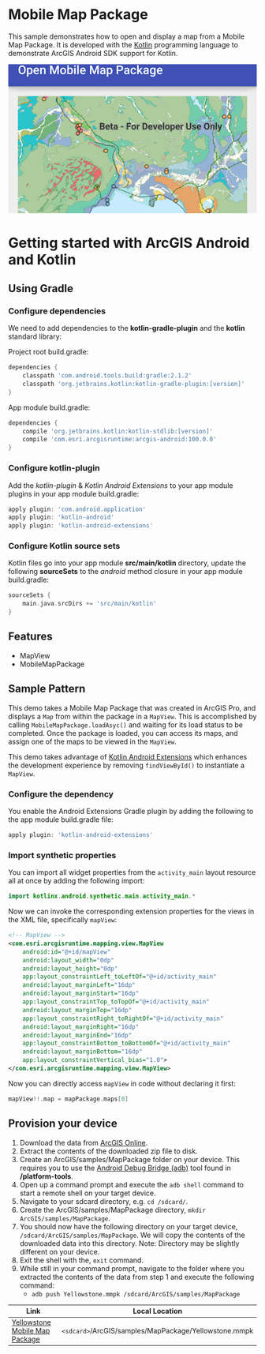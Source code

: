 # Mobile Map Package
This sample demonstrates how to open and display a map from a Mobile Map Package. It is developed with the [Kotlin](http://kotlinlang.org/) programming language to demonstrate ArcGIS Android SDK support for Kotlin.

![Open Mobile Map Package App](open-mmpk.png)

# Getting started with ArcGIS Android and Kotlin

## Using Gradle

### Configure dependencies
We need to add dependencies to the **kotlin-gradle-plugin** and the **kotlin** standard library:

Project root build.gradle:

```groovy
dependencies {
    classpath 'com.android.tools.build:gradle:2.1.2'
    classpath 'org.jetbrains.kotlin:kotlin-gradle-plugin:[version]'
}
```

App module build.gradle:

```groovy
dependencies {
    compile 'org.jetbrains.kotlin:kotlin-stdlib:[version]'
    compile 'com.esri.arcgisruntime:arcgis-android:100.0.0'
}
```

### Configure kotlin-plugin
Add the _kotlin-plugin_ & _Kotlin Android Extensions_ to your app module plugins in your app module build.gradle:

```groovy
apply plugin: 'com.android.application'
apply plugin: 'kotlin-android'
apply plugin: 'kotlin-android-extensions' 
```

### Configure Kotlin source sets
Kotlin files go into your app module **src/main/kotlin** directory, update the following **sourceSets** to the _android_ method closure in your app module build.gradle:

```groovy
sourceSets {
    main.java.srcDirs += 'src/main/kotlin'
}
```

## Features
- MapView
- MobileMapPackage

## Sample Pattern
This demo takes a Mobile Map Package that was created in ArcGIS Pro, and displays a `Map` from within the package in a `MapView`. This is accomplished by calling `MobileMapPackage.loadAsyc()` and waiting for its load status to be completed. Once the package is loaded, you can access its maps, and assign one of the maps to be viewed in the `MapView`.

This demo takes advantage of [Kotlin Android Extensions](http://kotlinlang.org/docs/tutorials/android-plugin.html) which enhances the development experience by removing `findViewById()` to instantiate a `MapView`. 

### Configure the dependency
You enable the Android Extensions Gradle plugin by adding the following to the app module build.gradle file: 

```groovy
apply plugin: 'kotlin-android-extensions'
```

### Import synthetic properties
You can import all widget properties from the `activity_main` layout resource all at once by adding the following import: 

```kotlin
import kotlinx.android.synthetic.main.activity_main.*
```

Now we can invoke the corresponding extension properties for the views in the XML file, specifically `mapView`: 

```xml
<!-- MapView -->
<com.esri.arcgisruntime.mapping.view.MapView
    android:id="@+id/mapView"
    android:layout_width="0dp"
    android:layout_height="0dp"
    app:layout_constraintLeft_toLeftOf="@+id/activity_main"
    android:layout_marginLeft="16dp"
    android:layout_marginStart="16dp"
    app:layout_constraintTop_toTopOf="@+id/activity_main"
    android:layout_marginTop="16dp"
    app:layout_constraintRight_toRightOf="@+id/activity_main"
    android:layout_marginRight="16dp"
    android:layout_marginEnd="16dp"
    app:layout_constraintBottom_toBottomOf="@+id/activity_main"
    android:layout_marginBottom="16dp"
    app:layout_constraintVertical_bias="1.0">
</com.esri.arcgisruntime.mapping.view.MapView>
```

Now you can directly access `mapView` in code without declaring it first: 

```kotlin
mapView!!.map = mapPackage.maps[0]
```

## Provision your device
1. Download the data from [ArcGIS Online](https://www.arcgis.com/home/item.html?id=e1f3a7254cb845b09450f54937c16061).  
2. Extract the contents of the downloaded zip file to disk.  
3. Create an ArcGIS/samples/MapPackage folder on your device. This requires you to use the [Android Debug Bridge (adb)](https://developer.android.com/guide/developing/tools/adb.html) tool found in **<sdk-dir>/platform-tools**.
4. Open up a command prompt and execute the ```adb shell``` command to start a remote shell on your target device.
5. Navigate to your sdcard directory, e.g. ```cd /sdcard/```.  
6. Create the ArcGIS/samples/MapPackage directory, ```mkdir ArcGIS/samples/MapPackage```.
7. You should now have the following directory on your target device, ```/sdcard/ArcGIS/samples/MapPackage```. We will copy the contents of the downloaded data into this directory. Note:  Directory may be slightly different on your device.
8. Exit the shell with the, ```exit``` command.
9. While still in your command prompt, navigate to the folder where you extracted the contents of the data from step 1 and execute the following command:
	* ```adb push Yellowstone.mmpk /sdcard/ArcGIS/samples/MapPackage```


Link | Local Location
---------|-------|
|[Yellowstone Mobile Map Package](https://www.arcgis.com/home/item.html?id=e1f3a7254cb845b09450f54937c16061)| `<sdcard>`/ArcGIS/samples/MapPackage/Yellowstone.mmpk |

